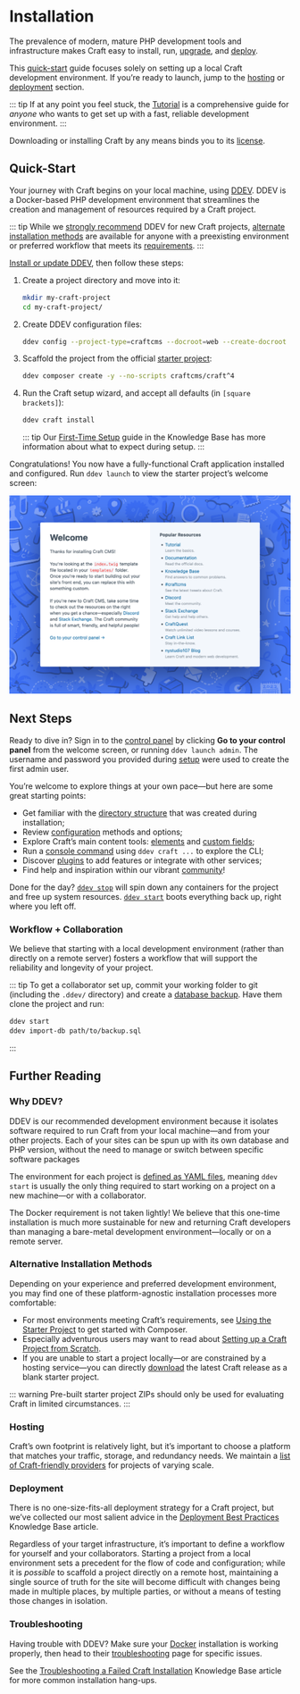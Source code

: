 # Installation

The prevalence of modern, mature PHP development tools and infrastructure makes Craft easy to install, run, [upgrade](./upgrade.md), and [deploy](./deployment.md).

This [quick-start](#quick-start) guide focuses solely on setting up a local Craft development environment. If you’re ready to launch, jump to the [hosting](#hosting) or [deployment](#deployment) section.

::: tip
If at any point you feel stuck, the [Tutorial](../getting-started-tutorial/README.md) is a comprehensive guide for _anyone_ who wants to get set up with a fast, reliable development environment.
:::

Downloading or installing Craft by any means binds you to its [license](https://craftcms.com/license).

## Quick-Start

Your journey with Craft begins on your local machine, using [DDEV](https://ddev.readthedocs.io/en/stable/). DDEV is a Docker-based PHP development environment that streamlines the creation and management of resources required by a Craft project.

::: tip
While we [strongly recommend](#why-ddev) DDEV for new Craft projects, [alternate installation methods](#alternative-installation-methods) are available for anyone with a preexisting environment or preferred workflow that meets its [requirements](./requirements.md).
:::

[Install or update DDEV](https://ddev.readthedocs.io/en/stable/users/install/), then follow these steps:

1. Create a project directory and move into it:

    ```bash
    mkdir my-craft-project
    cd my-craft-project/
    ```

1. Create DDEV configuration files:

    ```bash
    ddev config --project-type=craftcms --docroot=web --create-docroot
    ```

1. Scaffold the project from the official [starter project](https://github.com/craftcms/craft):

    ```bash
    ddev composer create -y --no-scripts craftcms/craft^4
    ```

1. Run the Craft setup wizard, and accept all defaults (in `[square brackets]`):

    ```bash
    ddev craft install
    ```

    ::: tip
    Our [First-Time Setup](kb:first-time-setup) guide in the Knowledge Base has more information about what to expect during setup.
    :::

Congratulations! You now have a fully-functional Craft application installed and configured. Run `ddev launch` to view the starter project’s welcome screen:

<BrowserShot
    url="https://my-craft-project.ddev.site/"
    :link="false"
    id="welcome-screen"
    :poi="{
        'cp-link': [38, 72],
    }">
<img src="./images/welcome.png" alt="A new Craft installation’s welcome screen" />
</BrowserShot>

## Next Steps

Ready to dive in? Sign in to the [control panel](./control-panel.md) by clicking **Go to your control panel** <Poi label="1" target="welcome-screen" id="cp-link" /> from the welcome screen, or running `ddev launch admin`. The username and password you provided during [setup](kb:first-time-setup) were used to create the first admin user.

You’re welcome to explore things at your own pace—but here are some great starting points:

- Get familiar with the [directory structure](./directory-structure.md) that was created during installation;
- Review [configuration](./config/README.md) methods and options;
- Explore Craft’s main content tools: [elements](./elements.md) and [custom fields](./fields.md);
- Run a [console command](./console-commands.html) using `ddev craft ...` to explore the CLI;
- Discover [plugins](./plugins.md) to add features or integrate with other services;
- Find help and inspiration within our vibrant [community](https://craftcms.com/community)!

Done for the day? [`ddev stop`](https://ddev.readthedocs.io/en/stable/users/basics/commands/#stop) will spin down any containers for the project and free up system resources. [`ddev start`](https://ddev.readthedocs.io/en/stable/users/basics/commands/#start) boots everything back up, right where you left off.

### Workflow + Collaboration

We believe that starting with a local development environment (rather than directly on a remote server) fosters a workflow that will support the reliability and longevity of your project.

<See path="./deployment.md#workflow" label="Defining a Workflow" />

::: tip
To get a collaborator set up, commit your working folder to git (including the `.ddev/` directory) and create a [database backup](./console-commands.html#db-backup). Have them clone the project and run:

```bash
ddev start
ddev import-db path/to/backup.sql
```
:::

## Further Reading

### Why DDEV?

DDEV is our recommended development environment because it isolates software required to run Craft from your local machine—and from your other projects. Each of your sites can be spun up with its own database and PHP version, without the need to manage or switch between specific software packages

The environment for each project is [defined as YAML files](https://ddev.readthedocs.io/en/stable/users/configuration/config/), meaning `ddev start` is usually the only thing required to start working on a project on a new machine—or with a collaborator.

The Docker requirement is not taken lightly! We believe that this one-time installation is much more sustainable for new and returning Craft developers than managing a bare-metal development environment—locally or on a remote server.

### Alternative Installation Methods

Depending on your experience and preferred development environment, you may find one of these platform-agnostic installation processes more comfortable:

- For most environments meeting Craft’s requirements, see [Using the Starter Project](kb:using-the-starter-project) to get started with Composer.
- Especially adventurous users may want to read about [Setting up a Craft Project from Scratch](kb:setting-up-a-craft-project-from-scratch).
- If you are unable to start a project locally—or are constrained by a hosting service—you can directly [download](https://craftcms.com/latest.zip) the latest Craft release as a blank starter project.

::: warning
Pre-built starter project ZIPs should only be used for evaluating Craft in limited circumstances.
:::

### Hosting

<See path="./deployment.md" label="Selecting a Host" description="Know your options when looking for a good hosting solution." />

Craft’s own footprint is relatively light, but it’s important to choose a platform that matches your traffic, storage, and redundancy needs. We maintain a [list of Craft-friendly providers](https://craftcms.com/hosting) for projects of varying scale.

### Deployment

<See path="./deployment.md" />

There is no one-size-fits-all deployment strategy for a Craft project, but we’ve collected our most salient advice in the [Deployment Best Practices](kb:deployment-best-practices) Knowledge Base article.

Regardless of your target infrastructure, it’s important to define a workflow for yourself and your collaborators. Starting a project from a local environment sets a precedent for the flow of code and configuration; while it is _possible_ to scaffold a project directly on a remote host, maintaining a single source of truth for the site will become difficult with changes being made in multiple places, by multiple parties, or without a means of testing those changes in isolation.

### Troubleshooting

Having trouble with DDEV? Make sure your [Docker](https://ddev.readthedocs.io/en/stable/users/install/docker-installation/#testing-and-troubleshooting-your-docker-installation) installation is working properly, then head to their [troubleshooting](https://ddev.readthedocs.io/en/stable/users/basics/troubleshooting/) page for specific issues.

See the [Troubleshooting a Failed Craft Installation](kb:troubleshooting-failed-installation) Knowledge Base article for more common installation hang-ups.
